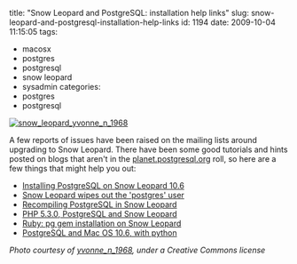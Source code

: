 title: "Snow Leopard and PostgreSQL: installation help links"
slug: snow-leopard-and-postgresql-installation-help-links
id: 1194
date: 2009-10-04 11:15:05
tags: 
- macosx
- postgres
- postgresql
- snow leopard
- sysadmin
categories: 
- postgres
- postgresql

[![snow_leopard_yvonne_n_1968](http://www.chesnok.com/daily/wp-content/uploads/2009/10/snow_leopard_yvonne_n_1968.jpg "snow_leopard_yvonne_n_1968")](http://www.flickr.com/photos/yvonne_n_1968/626028360/)

A few reports of issues have been raised on the mailing lists around upgrading to Snow Leopard. There have been some good tutorials and hints posted on blogs that aren't in the [planet.postgresql.org](http://planet.postgresql.org) roll, so here are a few things that might help you out: 

*   [Installing PostgreSQL on Snow Leopard 10.6](http://www.gregbenedict.com/2009/08/31/installing-postgresql-on-snow-leopard-10-6/)
*   [Snow Leopard wipes out the 'postgres' user](http://www.cincomsmalltalk.com/blog/blogView?showComments=true&printTitle=PostgreSQL_8.3_and_Snow_Leopard&entry=3431595793 "PostgreSQL_8.3_and_Snow_Leopard&entry=3431595793")
*   [Recompiling PostgreSQL in Snow Leopard](http://devoh.com/posts/2009/08/postgresql-snow-leopard)
*   [PHP 5.3.0, PostgreSQL and Snow Leopard](http://www.gnegg.ch/2009/08/snow-leopard-and-php/)
*   [Ruby: pg gem installation on Snow Leopard](http://www.icoretech.org/2009/08/how-to-install-pg-postgresql-gem-on-snow-leopard-64-bit/)
*   [PostgreSQL and Mac OS 10.6, with python](http://zanshin.net/2009/09/07/installing-postgresql-on-mac-10-6-snow-leopard/)

_Photo courtesy of [yvonne_n_1968](http://www.flickr.com/photos/yvonne_n_1968), under a Creative Commons license_
